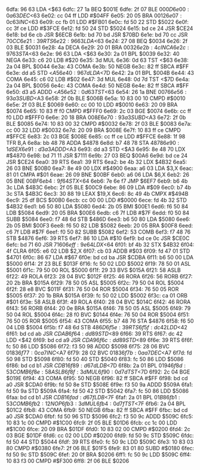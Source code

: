 6dfa: 96 63        LDA    <$63
6dfc: 27 1a        BEQ    $001E
6dfe: 2f 07        BLE    $000D
6e00: 0a 63        DEC    <$63
6e02: cc 04 ff     LDD    #$04FF
6e05: 20 05        BRA    $0012
6e07: 0c 63        INC    <$63
6e09: cc fb 01     LDD    #$FB01
6e0c: fd 50 22     STD    $5022
6e0f: cc 3f ce     LDD    #$3FCE
6e12: fd 50 24     STD    $5024
6e15: bd ce 24     JSR    $CE24
6e18: bd 6e cb     JSR    $6ECB
6e1b: bd 70 bd     JSR    $70BD
6e1e: bd 70 cc     JSR    $70CC
6e21: 39           RTS
6e22: 96 63        LDA    <$63
6e24: 27 08        BEQ    $0034
6e26: 2f 03        BLE    $0031
6e28: 4a           DECA
6e29: 20 01        BRA    $0032
6e2b: 4c           INCA
6e2c: 97 63        STA    <$63
6e2e: 96 63        LDA    <$63
6e30: 2a 01        BPL    $0039
6e32: 40           NEGA
6e33: c6 20        LDB    #$20
6e35: 3d           MUL
6e36: 0d 63        TST    <$63
6e38: 2a 04        BPL    $0044
6e3a: 43           COMA
6e3b: 50           NEGB
6e3c: 82 ff        SBCA   #$FF
6e3e: dd a5        STD    <$A5
6e40: 96 7d        LDA    <$7D
6e42: 2a 01        BPL    $004B
6e44: 43           COMA
6e45: c6 02        LDB    #$02
6e47: 3d           MUL
6e48: 0d 7d        TST    <$7D
6e4a: 2a 04        BPL    $0056
6e4c: 43           COMA
6e4d: 50           NEGB
6e4e: 82 ff        SBCA   #$FF
6e50: d3 a5        ADDD   <$A5
6e52: 0d 63        TST    <$63
6e54: 26 1a        BNE    $0076
6e56: 93 a3        SUBD   <$A3
6e58: 2f 0b        BLE    $006B
6e5a: 10 83 00 10  CMPD   #$0010
6e5e: 2f 03        BLE    $0069
6e60: cc 00 10     LDD    #$0010
6e63: 20 09        BRA    $0074
6e65: 10 83 ff f0  CMPD   #$FFF0
6e69: 2c 03        BGE    $0074
6e6b: cc ff f0     LDD    #$FFF0
6e6e: 20 18        BRA    $008E
6e70: 93 a3        SUBD   <$A3
6e72: 2f 0b        BLE    $0085
6e74: 10 83 00 32  CMPD   #$0032
6e78: 2f 03        BLE    $0083
6e7a: cc 00 32     LDD    #$0032
6e7d: 20 09        BRA    $008E
6e7f: 10 83 ff ce  CMPD   #$FFCE
6e83: 2c 03        BGE    $008E
6e85: cc ff ce     LDD    #$FFCE
6e88: 1f 98        TFR    B,A
6e8a: bb 48 78     ADDA   $4878
6e8d: b7 48 78     STA    $4878
6e90: 1d           SEX
6e91: d3 a3        ADDD   <$A3
6e93: dd a3        STD    <$A3
6e95: 8e 48 70     LDX    #$4870
6e98: bd 71 11     JSR    $7111
6e9b: 27 03        BEQ    $00A6
6e9d: bd ce 24     JSR    $CE24
6ea0: 39           RTS
6ea1: 39           RTS
6ea2: be 4b 32     LDX    $4B32
6ea5: 26 03        BNE    $00B0
6ea7: 8e 49 00     LDX    #$4900
6eaa: a6 03        LDA    $3,X
6eac: 81 01        CMPA   #$01
6eae: 26 09        BNE    $00BF
6eb0: a6 06        LDA    $6,X
6eb2: 26 05        BNE    $00BF
6eb4: 9f 64        STX    <$64
6eb6: 7e 6e f7     JMP    $6EF7
6eb9: b6 4b 3c     LDA    $4B3C
6ebc: 2f 05        BLE    $00C9
6ebe: 86 09        LDA    #$09
6ec0: b7 4b 3c     STA    $4B3C
6ec3: 30 88 19     LEAX   $19,X
6ec6: 8c 49 4b     CMPX   #$494B
6ec9: 25 df        BCS    $00B0
6ecb: cc 00 00     LDD    #$0000
6ece: fd 4b 32     STD    $4B32
6ed1: b6 50 80     LDA    $5080
6ed4: 2b 05        BMI    $00E1
6ed6: f6 50 84     LDB    $5084
6ed9: 20 05        BRA    $00E6
6edb: c6 7f        LDB    #$7F
6edd: f0 50 84     SUBB   $5084
6ee0: f7 48 6d     STB    $486D
6ee3: b6 50 80     LDA    $5080
6ee6: 2b 05        BMI    $00F3
6ee8: f6 50 82     LDB    $5082
6eeb: 20 05        BRA    $00F8
6eed: c6 7f        LDB    #$7F
6eef: f0 50 82     SUBB   $5082
6ef2: 53           COMB
6ef3: f7 48 76     STB    $4876
6ef6: 39           RTS
6ef7: 86 10        LDA    #$10
6ef9: bd ce 0c     JSR    $CE0C
6efc: bd 71 60     JSR    $7160
6eff: 9e 64        LDX    <$64
6f01: bf 4b 32     STX    $4B32
6f04: 4f           CLRA
6f05: e6 02        LDB    $2,X
6f07: cb 03        ADDB   #$03
6f09: fd 47 01     STD    $4701
6f0c: 86 67        LDA    #$67
6f0e: bd cd ba     JSR    $CDBA
6f11: b6 50 00     LDA    $5000
6f14: 2f 23        BLE    $013F
6f16: fc 50 02     LDD    $5002
6f19: 78 50 01     ASL    $5001
6f1c: 79 50 00     ROL    $5000
6f1f: 29 33        BVS    $015A
6f21: 58           ASLB
6f22: 49           ROLA
6f23: 28 04        BVC    $012F
6f25: 46           RORA
6f26: 56           RORB
6f27: 20 2b        BRA    $015A
6f29: 78 50 05     ASL    $5005
6f2c: 79 50 04     ROL    $5004
6f2f: 28 e8        BVC    $011F
6f31: 76 50 04     ROR    $5004
6f34: 76 50 05     ROR    $5005
6f37: 20 1b        BRA    $015A
6f39: fc 50 02     LDD    $5002
6f3c: ca 01        ORB    #$01
6f3e: 58           ASLB
6f3f: 49           ROLA
6f40: 28 04        BVC    $014C
6f42: 46           RORA
6f43: 56           RORB
6f44: 20 0e        BRA    $015A
6f46: 78 50 05     ASL    $5005
6f49: 79 50 04     ROL    $5004
6f4c: 28 f0        BVC    $0144
6f4e: 76 50 04     ROR    $5004
6f51: 76 50 05     ROR    $5005
6f54: 43           COMA
6f55: b7 48 76     STA    $4876
6f58: f6 50 04     LDB    $5004
6f5b: f7 48 6d     STB    $486D
6f5e: 39           RTS
6f5f: dc 42        LDD    <$42
6f61: bd cd ab     JSR    $CDAB
6f64: dd 89        STD    <$89
6f66: 39           RTS
6f67: dc 42        LDD    <$42
6f69: bd cd a9     JSR    $CDA9
6f6c: dd 89        STD    <$89
6f6e: 39           RTS
6f6f: fc 50 86     LDD    $5086
6f72: f3 50 98     ADDD   $5098
6f75: 28 06        BVC    $0183
6f77: 0c a7        INC    <$A7
6f79: 28 02        BVC    $0183
6f7b: 0a a7        DEC    <$A7
6f7d: fd 50 98     STD    $5098
6f80: fd 50 40     STD    $5040
6f83: fc 50 86     LDD    $5086
6f86: bd cd b1     JSR    $CDB1
6f89: d6 7d        LDB    <$7D
6f8b: 2a 01        BPL    $0194
6f8d: 53           COMB
6f8e: 58           ASLB
6f8f: 3d           MUL
6f90: 0d 7d        TST    <$7D
6f92: 2c 04        BGE    $019E
6f94: 43           COMA
6f95: 50           NEGB
6f96: 82 ff        SBCA   #$FF
6f98: bd cd a0     JSR    $CDA0
6f9b: fd 50 8e     STD    $508E
6f9e: f3 50 9a     ADDD   $509A
6fa1: fd 50 9a     STD    $509A
6fa4: fd 50 42     STD    $5042
6fa7: fc 50 86     LDD    $5086
6faa: bd cd b1     JSR    $CDB1
6fad: d6 7f        LDB    <$7F
6faf: 2a 01        BPL    $01B8
6fb1: 53           COMB
6fb2: 12           NOP
6fb3: 3d           MUL
6fb4: 0d 7f        TST    <$7F
6fb6: 2a 04        BPL    $01C2
6fb8: 43           COMA
6fb9: 50           NEGB
6fba: 82 ff        SBCA   #$FF
6fbc: bd cd a0     JSR    $CDA0
6fbf: fd 50 96     STD    $5096
6fc2: f3 50 9c     ADDD   $509C
6fc5: 10 83 1c 00  CMPD   #$1C00
6fc9: 2f 05        BLE    $01D6
6fcb: cc 1c 00     LDD    #$1C00
6fce: 20 09        BRA    $01DF
6fd0: 10 83 02 00  CMPD   #$0200
6fd4: 2c 03        BGE    $01DF
6fd6: cc 02 00     LDD    #$0200
6fd9: fd 50 9c     STD    $509C
6fdc: fd 50 44     STD    $5044
6fdf: 39           RTS
6fe0: fc 50 9c     LDD    $509C
6fe3: 10 83 03 80  CMPD   #$0380
6fe7: 2f 06        BLE    $01F5
6fe9: 83 01 80     SUBD   #$0180
6fec: fd 50 9c     STD    $509C
6fef: 20 0f        BRA    $0206
6ff1: fc 50 9c     LDD    $509C
6ff4: 10 83 f3 00  CMPD   #$F300
6ff8: 2f 06        BLE    $0206
